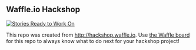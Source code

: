 ## Waffle.io Hackshop

[![Stories Ready to Work On](https://badge.waffle.io/DrZeydy/NCHack.svg?label=ready&title=Cards%20Ready%20To%20Work%20On)](https://waffle.io/DrZeydy/NCHack)

This repo was created from http://hackshop.waffle.io. Use [the Waffle board](https://waffle.io/DrZeydy/NCHack) for this repo to always know what to do next for your hackshop project!